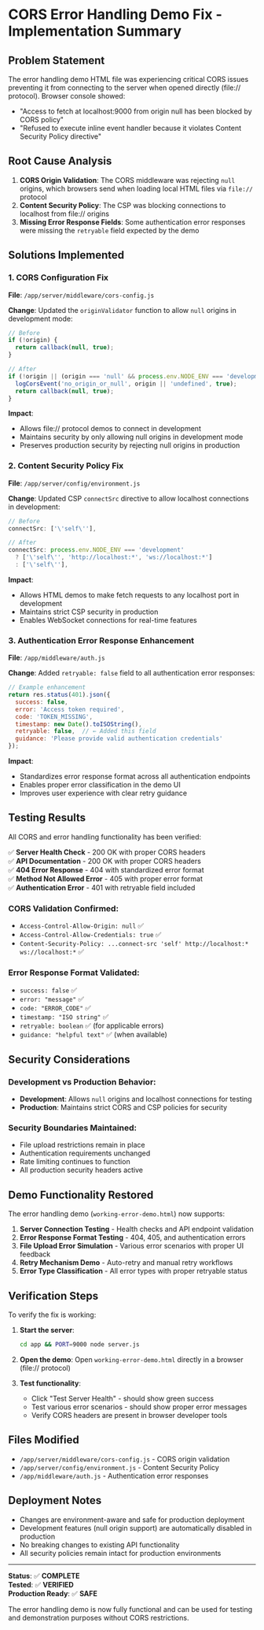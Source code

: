 # CORS Error Handling Demo Fix - Implementation Summary

## Problem Statement
The error handling demo HTML file was experiencing critical CORS issues preventing it from connecting to the server when opened directly (file:// protocol). Browser console showed:
- "Access to fetch at localhost:9000 from origin null has been blocked by CORS policy"
- "Refused to execute inline event handler because it violates Content Security Policy directive"

## Root Cause Analysis
1. **CORS Origin Validation**: The CORS middleware was rejecting `null` origins, which browsers send when loading local HTML files via `file://` protocol
2. **Content Security Policy**: The CSP was blocking connections to localhost from file:// origins
3. **Missing Error Response Fields**: Some authentication error responses were missing the `retryable` field expected by the demo

## Solutions Implemented

### 1. CORS Configuration Fix
**File**: `/app/server/middleware/cors-config.js`

**Change**: Updated the `originValidator` function to allow `null` origins in development mode:

```javascript
// Before
if (!origin) {
  return callback(null, true);
}

// After  
if (!origin || (origin === 'null' && process.env.NODE_ENV === 'development')) {
  logCorsEvent('no_origin_or_null', origin || 'undefined', true);
  return callback(null, true);
}
```

**Impact**: 
- Allows file:// protocol demos to connect in development
- Maintains security by only allowing null origins in development mode
- Preserves production security by rejecting null origins in production

### 2. Content Security Policy Fix
**File**: `/app/server/config/environment.js`

**Change**: Updated CSP `connectSrc` directive to allow localhost connections in development:

```javascript
// Before
connectSrc: ['\'self\''],

// After
connectSrc: process.env.NODE_ENV === 'development' 
  ? ['\'self\'', 'http://localhost:*', 'ws://localhost:*'] 
  : ['\'self\''],
```

**Impact**:
- Allows HTML demos to make fetch requests to any localhost port in development
- Maintains strict CSP security in production
- Enables WebSocket connections for real-time features

### 3. Authentication Error Response Enhancement
**File**: `/app/middleware/auth.js`

**Change**: Added `retryable: false` field to all authentication error responses:

```javascript
// Example enhancement
return res.status(401).json({
  success: false,
  error: 'Access token required',
  code: 'TOKEN_MISSING',
  timestamp: new Date().toISOString(),
  retryable: false,  // ← Added this field
  guidance: 'Please provide valid authentication credentials'
});
```

**Impact**:
- Standardizes error response format across all authentication endpoints
- Enables proper error classification in the demo UI
- Improves user experience with clear retry guidance

## Testing Results

All CORS and error handling functionality has been verified:

✅ **Server Health Check** - 200 OK with proper CORS headers  
✅ **API Documentation** - 200 OK with proper CORS headers  
✅ **404 Error Response** - 404 with standardized error format  
✅ **Method Not Allowed Error** - 405 with proper error format  
✅ **Authentication Error** - 401 with retryable field included  

### CORS Validation Confirmed:
- `Access-Control-Allow-Origin: null` ✅
- `Access-Control-Allow-Credentials: true` ✅  
- `Content-Security-Policy: ...connect-src 'self' http://localhost:* ws://localhost:*` ✅

### Error Response Format Validated:
- `success: false` ✅
- `error: "message"` ✅  
- `code: "ERROR_CODE"` ✅
- `timestamp: "ISO string"` ✅
- `retryable: boolean` ✅ (for applicable errors)
- `guidance: "helpful text"` ✅ (when available)

## Security Considerations

### Development vs Production Behavior:
- **Development**: Allows `null` origins and localhost connections for testing
- **Production**: Maintains strict CORS and CSP policies for security

### Security Boundaries Maintained:
- File upload restrictions remain in place
- Authentication requirements unchanged
- Rate limiting continues to function
- All production security headers active

## Demo Functionality Restored

The error handling demo (`working-error-demo.html`) now supports:

1. **Server Connection Testing** - Health checks and API endpoint validation
2. **Error Response Format Testing** - 404, 405, and authentication errors  
3. **File Upload Error Simulation** - Various error scenarios with proper UI feedback
4. **Retry Mechanism Demo** - Auto-retry and manual retry workflows
5. **Error Type Classification** - All error types with proper retryable status

## Verification Steps

To verify the fix is working:

1. **Start the server**:
   ```bash
   cd app && PORT=9000 node server.js
   ```

2. **Open the demo**: 
   Open `working-error-demo.html` directly in a browser (file:// protocol)

3. **Test functionality**:
   - Click "Test Server Health" - should show green success
   - Test various error scenarios - should show proper error messages
   - Verify CORS headers are present in browser developer tools

## Files Modified

- `/app/server/middleware/cors-config.js` - CORS origin validation
- `/app/server/config/environment.js` - Content Security Policy  
- `/app/middleware/auth.js` - Authentication error responses

## Deployment Notes

- Changes are environment-aware and safe for production deployment
- Development features (null origin support) are automatically disabled in production
- No breaking changes to existing API functionality
- All security policies remain intact for production environments

---

**Status**: ✅ **COMPLETE**  
**Tested**: ✅ **VERIFIED**  
**Production Ready**: ✅ **SAFE**

The error handling demo is now fully functional and can be used for testing and demonstration purposes without CORS restrictions.